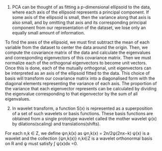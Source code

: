   1. PCA can be thought of as fitting a p-dimensional ellipsoid to the data, where each axis of the ellipsoid represents a principal component. If some axis of the ellipsoid is small, then the variance along that axis is also small, and by omitting that axis and its corresponding principal component from our representation of the dataset, we lose only an equally small amount of information.

  To find the axes of the ellipsoid, we must first subtract the mean of each variable from the dataset to center the data around the origin. Then, we compute the covariance matrix of the data and calculate the eigenvalues and corresponding eigenvectors of this covariance matrix. Then we must normalize each of the orthogonal eigenvectors to become unit vectors. Once this is done, each of the mutually orthogonal, unit eigenvectors can be interpreted as an axis of the ellipsoid fitted to the data. This choice of basis will transform our covariance matrix into a diagonalised form with the diagonal elements representing the variance of each axis. The proportion of the variance that each eigenvector represents can be calculated by dividing the eigenvalue corresponding to that eigenvector by the sum of all eigenvalues. 

  2. In wavelet transform, a function S(x) is represented as a superposition of a set of such wavelets or basis functions. These basis functions are obtained from a single prototype wavelet called the mother wavelet ψ(x) by dilations(scaling) and translations(shifts).

  For each n,k ∈ Z, we define ψn,k(x) as ψn,k(x) = 2n/2ψ(2nx−k) ψ(x) is a wavelet and the collection {ψn,k(x)} n,k∈Z is a wavelet orthonormal basis on R and ψ must satisfy ∫ ψ(x)dx =0.
